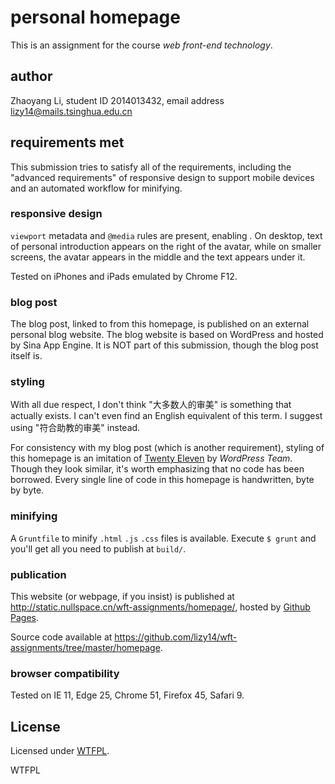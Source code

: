 # personal homepage
This is an assignment for the course _web front-end technology_.

## author
Zhaoyang Li,
student ID 2014013432,
email address lizy14@mails.tsinghua.edu.cn

## requirements met
This submission tries to satisfy all of the requirements, including the "advanced requirements" of responsive design to support mobile devices and an automated workflow for minifying.

### responsive design
`viewport` metadata and `@media` rules are present, enabling . On desktop, text of personal introduction appears on the right of the avatar, while on smaller screens, the avatar appears in the middle and the text appears under it.

Tested on iPhones and iPads emulated by Chrome F12.

### blog post
The blog post, linked to from this homepage, is published on an external personal blog website. The blog website is based on WordPress and hosted by Sina App Engine. It is NOT part of this submission, though the blog post itself is.

### styling
With all due respect, I don't think "大多数人的审美" is something that actually exists. I can't even find an English equivalent of this term. I suggest using "符合助教的审美" instead.

For consistency with my blog post (which is another requirement), styling of this homepage is an imitation of [Twenty Eleven](https://wordpress.org/themes/twentyeleven/) by _WordPress Team_. Though they look similar, it's worth emphasizing that no code has been borrowed. Every single line of code in this homepage is handwritten, byte by byte.


### minifying
A `Gruntfile` to minify `.html` `.js` `.css` files is available. Execute `$ grunt` and you'll get all you need to publish at `build/`.

### publication
This website (or webpage, if you insist) is published at http://static.nullspace.cn/wft-assignments/homepage/, hosted by [Github Pages](https://pages.github.com).

Source code available at https://github.com/lizy14/wft-assignments/tree/master/homepage.

### browser compatibility
Tested on IE 11, Edge 25, Chrome 51, Firefox 45, Safari 9.

## License
Licensed under [WTFPL](http://www.wtfpl.net/).

<a href="http://www.wtfpl.net/"><img
       src="http://www.wtfpl.net/wp-content/uploads/2012/12/wtfpl-badge-4.png"
       width="80" height="15" alt="WTFPL" /></a>
